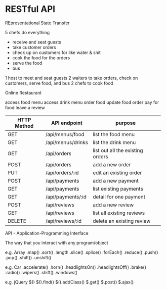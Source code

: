 # RESTful API

REpresentational State Transfer


5 chefs do everything
  - receive and seat guests
  - take customer orders
  - check up on customers for like water & shit
  - cook the food for the orders
  - serve the food
  - bus

1 host to meet and seat guests
2 waiters to take orders, check on customers, serve food, and bus
2 chefs to cook food

Online Restaurant

access food menu
access drink menu
order food
update food order
pay for food
leave a review

| HTTP Method | API endpoint | purpose |
| ----- | --- | --- |
| GET | /api/menus/food |     list the food menu |
| GET | /api/menus/drinks |   list the drink menu |
| GET | /api/orders |         list out all the existing orders |
| POST | /api/orders  |       add a new order |
| PUT | /api/orders/:id  |    edit an existing order |
| POST | /api/payments |      add a new payment |
| GET | /api/payments | list existing payments |
| GET | /api/payments/:id | detail for one payment |
| POST | /api/reviews   |     add a new review |
| GET | /api/reviews  |       list all existing reviews |
| DELETE | /api/reviews/:id | delete an existing review |

API - Application-Programming Interface

The way that you interact with any program/object

e.g. Array
.map()
.sort()
.length
.slice()
.splice()
.forEach()
.reduce()
.push()
.pop()
.shift()
.unshift()

e.g. Car
.accelerate()
.horn()
.headlightsOn()
.headlightsOff()
.brake()
.radio()
.wipers()
.shift()
.windows()

e.g. jQuery
$()
$().find()
$().addClass()
$.get()
$.post()
$.ajax()
